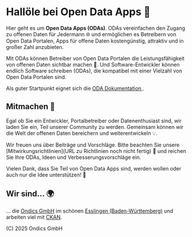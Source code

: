 # Hallöle bei Open Data Apps 👋

Hier geht es um **Open Data Apps (ODAs)**. ODAs vereinfachen den Zugang zu offenen Daten für Jedermann 🌐 und ermöglichen es Betreibern von Open Data Portalen, Apps für offene Daten kostengünstig, attraktiv und in großer Zahl anzubieten.

Mit ODAs können Betreiber von Open Data Portalen die Leistungsfähigkeit von offenen Daten sichtbar machen 🚀. Und Software-Entwickler können endlich Software schreiben (ODAs), die kompatibel mit einer Vielzahl von Open Data Portalen sind.

Als guter Startpunkt eignet sich die [ODA Dokumentation ](https://open-data-apps.github.io/open-data-app-docs/).

## Mitmachen 🤝

Egal ob Sie ein Entwickler, Portalbetreiber oder Datenenthusiast sind, wir laden Sie ein, Teil unserer Community zu werden. Gemeinsam können wir die Welt der offenen Daten bereichern und weiterentwickeln 💡.

Wir freuen uns über Beiträge und Vorschläge. Bitte beachten Sie unsere [Mitwirkungsrichtlinien](URL zu Richtlinien noch nicht fertig) 📑 und reichen Sie Ihre ODAs, Ideen und Verbesserungsvorschläge ein.

Vielen Dank, dass Sie Teil von Open Data Apps sind, werden wollen oder auch nur die Idee unterstützen! 🙏

## Wir sind... 🌍

... die [Ondics GmbH](https://github.com/ckan/ckan) im schönen [Esslingen (Baden-Württemberg)](https://de.wikipedia.org/wiki/Esslingen_am_Neckar) und arbeiten viel mit [CKAN](https://github.com/ckan/ckan).

(C) 2025 Ondics GmbH

